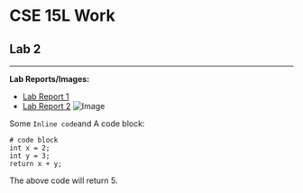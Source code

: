 # CSE 15L Work
## Lab 2
---
**Lab Reports/Images:**
* [Lab Report 1](https://achuthkrishna.github.io/cse15l-lab-reports/lab-report-1-week-2.html)
* [Lab Report 2](https://achuthkrishna.github.io/cse15l-lab-reports/lab-report-2-week-4.html)
![Image](https://media.techeblog.com/images/liberty-walk-ferrari-308.jpg)

Some `Inline code`and
A code block:
```
# code block
int x = 2;
int y = 3;
return x + y;
```
The above code will return 5.
